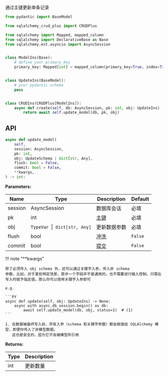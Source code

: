 通过主键更新单条记录

```py title="update_model" hl_lines="22"
from pydantic import BaseModel

from sqlalchemy_crud_plus import CRUDPlus

from sqlalchemy import Mapped, mapped_column
from sqlalchemy import DeclarativeBase as Base
from sqlalchemy.ext.asyncio import AsyncSession


class ModelIns(Base):
    # define your primary_key
    primary_key: Mapped[int] = mapped_column(primary_key=True, index=True, autoincrement=True)


class UpdateIns(BaseModel):
    # your pydantic schema
    pass


class CRUDIns(CRUDPlus[ModelIns]):
    async def create(self, db: AsyncSession, pk: int, obj: UpdateIns) -> int:
        return await self.update_model(db, pk, obj)
```

## API

```py
async def update_model(
    self,
    session: AsyncSession,
    pk: int,
    obj: UpdateSchema | dict[str, Any],
    flush: bool = False,
    commit: bool = False,
    **kwargs,
) -> int:
```

**Parameters:**

| Name    | Type                          | Description                      | Default |
|---------|-------------------------------|----------------------------------|---------|
| session | AsyncSession                  | 数据库会话                            | 必填      |
| pk      | int                           | [主键](../advanced/primary_key.md) | 必填      |
| obj     | `TypeVar `\|` dict[str, Any]` | 更新数据参数                           | 必填      |
| flush   | bool                          | [冲洗](../advanced/flush.md)       | `False` |
| commit  | bool                          | [提交](../advanced/commit.md)      | `False` |

!!! note "**kwargs"

    除了必须传入 obj schema 外，还可以通过关键字入参，传入非 schema
    参数，比如，对于某些特定场景，其中一个字段并不是通用的，也不需要进行输入控制，只需在写入时赋予指定值，那么你可以使用关键字入参即可
   
    e.g.
   
    ```PY
    async def update(self, obj: UpdateIns) -> None:
        async with async_db_session.begin() as db:
            await self.update_model(db, obj, status=1)  # (1)
    ```
   
    1. 在数据被最终写入前，所有入参（schema 和关键字参数）都会赋值给 SQLAlchemy 模型，即便你传入了非模型数据，
       这也是安全的，因为它不会被模型所引用

**Returns:**

| Type | Description |
|------|-------------|
| int  | 更新数量        |
